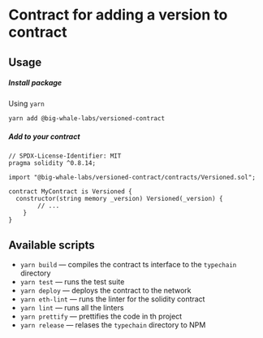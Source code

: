 # Contract for adding a version to contract

## Usage

##### Install package

Using `yarn`

```sh
yarn add @big-whale-labs/versioned-contract
```

##### Add to your contract

```
// SPDX-License-Identifier: MIT
pragma solidity ^0.8.14;

import "@big-whale-labs/versioned-contract/contracts/Versioned.sol";

contract MyContract is Versioned {
  constructor(string memory _version) Versioned(_version) {
        // ...
    }
}
```

## Available scripts

- `yarn build` — compiles the contract ts interface to the `typechain` directory
- `yarn test` — runs the test suite
- `yarn deploy` — deploys the contract to the network
- `yarn eth-lint` — runs the linter for the solidity contract
- `yarn lint` — runs all the linters
- `yarn prettify` — prettifies the code in th project
- `yarn release` — relases the `typechain` directory to NPM
